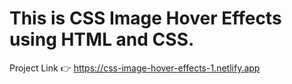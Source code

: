 # This is CSS Image Hover Effects using HTML and CSS.

Project Link 👉 https://css-image-hover-effects-1.netlify.app